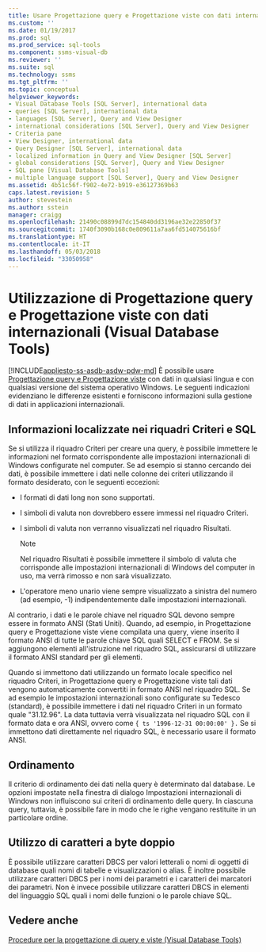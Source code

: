 ```yaml
---
title: Usare Progettazione query e Progettazione viste con dati internazionali | Microsoft Docs
ms.custom: ''
ms.date: 01/19/2017
ms.prod: sql
ms.prod_service: sql-tools
ms.component: ssms-visual-db
ms.reviewer: ''
ms.suite: sql
ms.technology: ssms
ms.tgt_pltfrm: ''
ms.topic: conceptual
helpviewer_keywords:
- Visual Database Tools [SQL Server], international data
- queries [SQL Server], international data
- languages [SQL Server], Query and View Designer
- international considerations [SQL Server], Query and View Designer
- Criteria pane
- View Designer, international data
- Query Designer [SQL Server], international data
- localized information in Query and View Designer [SQL Server]
- global considerations [SQL Server], Query and View Designer
- SQL pane [Visual Database Tools]
- multiple language support [SQL Server], Query and View Designer
ms.assetid: 4b51c56f-f902-4e72-b919-e36127369b63
caps.latest.revision: 5
author: stevestein
ms.author: sstein
manager: craigg
ms.openlocfilehash: 21490c08899d7dc154840dd3196ae32e22850f37
ms.sourcegitcommit: 1740f3090b168c0e809611a7aa6fd514075616bf
ms.translationtype: HT
ms.contentlocale: it-IT
ms.lasthandoff: 05/03/2018
ms.locfileid: "33050958"
---
```

# <a name="use-the-query-and-view-designer-with-international-data-visual-database-tools"></a>Utilizzazione di Progettazione query e Progettazione viste con dati internazionali (Visual Database Tools)
[!INCLUDE[appliesto-ss-asdb-asdw-pdw-md](../../includes/appliesto-ss-asdb-asdw-pdw-md.md)]
È possibile usare [Progettazione query e Progettazione viste](../../ssms/visual-db-tools/query-and-view-designer-tools-visual-database-tools.md) con dati in qualsiasi lingua e con qualsiasi versione del sistema operativo Windows. Le seguenti indicazioni evidenziano le differenze esistenti e forniscono informazioni sulla gestione di dati in applicazioni internazionali.  
  
## <a name="localized-information-in-the-criteria-and-sql-panes"></a>Informazioni localizzate nei riquadri Criteri e SQL  
Se si utilizza il riquadro Criteri per creare una query, è possibile immettere le informazioni nel formato corrispondente alle impostazioni internazionali di Windows configurate nel computer. Se ad esempio si stanno cercando dei dati, è possibile immettere i dati nelle colonne dei criteri utilizzando il formato desiderato, con le seguenti eccezioni:  
  
-   I formati di dati long non sono supportati.  
  
-   I simboli di valuta non dovrebbero essere immessi nel riquadro Criteri.  
  
-   I simboli di valuta non verranno visualizzati nel riquadro Risultati.  
  
    > [!NOTE]  
    > Nel riquadro Risultati è possibile immettere il simbolo di valuta che corrisponde alle impostazioni internazionali di Windows del computer in uso, ma verrà rimosso e non sarà visualizzato.  
  
-   L'operatore meno unario viene sempre visualizzato a sinistra del numero (ad esempio, -1) indipendentemente dalle impostazioni internazionali.  
  
Al contrario, i dati e le parole chiave nel riquadro SQL devono sempre essere in formato ANSI (Stati Uniti). Quando, ad esempio, in Progettazione query e Progettazione viste viene compilata una query, viene inserito il formato ANSI di tutte le parole chiave SQL quali SELECT e FROM. Se si aggiungono elementi all'istruzione nel riquadro SQL, assicurarsi di utilizzare il formato ANSI standard per gli elementi.  
  
Quando si immettono dati utilizzando un formato locale specifico nel riquadro Criteri, in Progettazione query e Progettazione viste tali dati vengono automaticamente convertiti in formato ANSI nel riquadro SQL. Se ad esempio le impostazioni internazionali sono configurate su Tedesco (standard), è possibile immettere i dati nel riquadro Criteri in un formato quale "31.12.96". La data tuttavia verrà visualizzata nel riquadro SQL con il formato data e ora ANSI, ovvero come `{ ts '1996-12-31 00:00:00' }.` Se si immettono dati direttamente nel riquadro SQL, è necessario usare il formato ANSI.  
  
## <a name="sort-order"></a>Ordinamento  
Il criterio di ordinamento dei dati nella query è determinato dal database. Le opzioni impostate nella finestra di dialogo Impostazioni internazionali di Windows non influiscono sui criteri di ordinamento delle query. In ciascuna query, tuttavia, è possibile fare in modo che le righe vengano restituite in un particolare ordine.  
  
## <a name="using-double-byte-characters"></a>Utilizzo di caratteri a byte doppio  
È possibile utilizzare caratteri DBCS per valori letterali o nomi di oggetti di database quali nomi di tabelle e visualizzazioni o alias. È inoltre possibile utilizzare caratteri DBCS per i nomi dei parametri e i caratteri dei marcatori dei parametri. Non è invece possibile utilizzare caratteri DBCS in elementi del linguaggio SQL quali i nomi delle funzioni o le parole chiave SQL.  
  
## <a name="see-also"></a>Vedere anche  
[Procedure per la progettazione di query e viste (Visual Database Tools)](../../ssms/visual-db-tools/design-queries-and-views-how-to-topics-visual-database-tools.md)  
  
